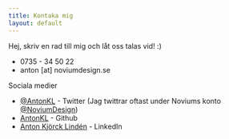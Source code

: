 ```yaml
---
title: Kontaka mig
layout: default
---
```

Hej, skriv en rad till mig och låt oss talas vid! :)

*   0735 - 34 50 22
*   anton [at] noviumdesign.se

Sociala medier

*   [@AntonKL](https://twitter.com/AntonKl "@AntonKL på Twitter") - Twitter (Jag twittrar oftast under Noviums konto  [@NoviumDesign](https://twitter.com/NoviumDesign "NoviumDesign"))
*   [AntonKL](https://twitter.com/AntonKl "AntonKL på GitHub") - Github
*   [Anton Kjörck Lindén](http://se.linkedin.com/pub/anton-kjörck-linden/41/28/820 "Anton Kjörck Lindén på LinkedIn") - LinkedIn

